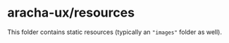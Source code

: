 # aracha-ux/resources

This folder contains static resources (typically an `"images"` folder as well).
